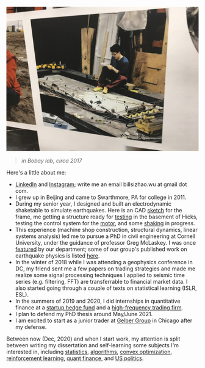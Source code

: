 ![in Bovay lab, circa 2017](/Bill_photo_lab.JPG)
>*in Bobay lab, circa 2017*

Here's a little about me:  

- [LinkedIn](https://www.linkedin.com/in/sizhao-bill-wu/) and [Instagram](https://www.instagram.com/billl.wu); write me an email billsizhao.wu at gmail dot com.
- I grew up in Beijing and came to Swarthmore, PA for college in 2011.
- During my senior year, I designed and built an electrodynamic shaketable to simulate earthquakes. Here is an CAD [sketch](https://www.dropbox.com/s/hsv2x8rk3nfot97/table_frame.PNG?dl=0) for the frame, me getting a structure ready for [testing](https://www.dropbox.com/s/pvjqdtjptgckrcy/20150430_164630.jpg?dl=0) in the basement of Hicks, testing the control system for the [motor](https://www.dropbox.com/s/h2y85o97888gkd1/20150502_173739.mp4?dl=0), and some [shaking](https://www.dropbox.com/s/n5qw488mvfc41ln/20150502_172903.mp4?dl=0) in progress.
- This experience (machine shop construction, structural dynamics, linear systems analysis) led me to pursue a PhD in civil engineering at Cornell University, under the guidance of professor Greg McLaskey. I was once [featured](https://www.cee.cornell.edu/spotlights/bill-wu-phd-student) by our department; some of our group's published work on earthquake physics is listed [here](https://courses.cit.cornell.edu/mclaskey/publications.html).
- In the winter of 2018 while I was attending a geophysics conference in DC, my friend sent me a few papers on trading strategies and made me realize some signal processing techniques I applied to seismic time series (e.g. filtering, FFT) are transferrable to financial market data. I also started going through a couple of texts on statistical learning (ISLR, ESL).
- In the summers of 2019 and 2020, I did internships in quantitative finance at a [startup hedge fund](http://arcstonecap.com/index.html) and a [high-frequency  trading firm](https://www.quantlab.com/).
- I plan to defend my PhD thesis around May/June 2021.
- I am excited to start as a junior trader at [Gelber Group](https://www.gelbergroup.com/) in Chicago after my defense. 


Between now (Dec, 2020) and when I start work, my attention is split between writing my dissertation and self-learning some subjects I'm interested in, including [statistics](/ml.md), [algorithms](/algo.md), [convex optimization](/convopt.md), [reinforcement learning](/rl.md), [quant finance](/quant.md), and [US politics](Politics.md).
